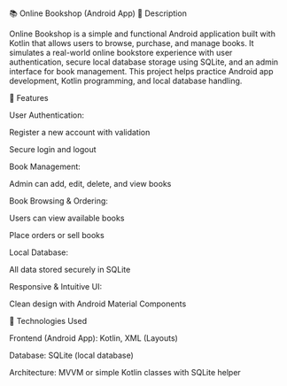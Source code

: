 📚 Online Bookshop (Android App)
📄 Description

Online Bookshop is a simple and functional Android application built with Kotlin that allows users to browse, purchase, and manage books. It simulates a real-world online bookstore experience with user authentication, secure local database storage using SQLite, and an admin interface for book management. This project helps practice Android app development, Kotlin programming, and local database handling.

🚀 Features

User Authentication:

Register a new account with validation

Secure login and logout

Book Management:

Admin can add, edit, delete, and view books

Book Browsing & Ordering:

Users can view available books

Place orders or sell books

Local Database:

All data stored securely in SQLite

Responsive & Intuitive UI:

Clean design with Android Material Components

🔧 Technologies Used

Frontend (Android App): Kotlin, XML (Layouts)

Database: SQLite (local database)

Architecture: MVVM or simple Kotlin classes with SQLite helper
